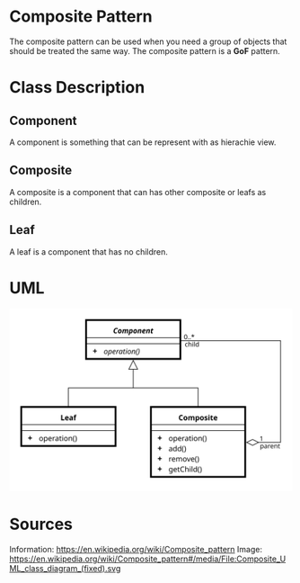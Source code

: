 # Composite Pattern

The composite pattern can be used when you need a group of objects that should be
treated the same way. The composite pattern is a **GoF** pattern.

# Class Description

## Component 

A component is something that can be represent with as hierachie view.

## Composite

A composite is a component that can has other composite or leafs as children.

## Leaf

A leaf is a component that has no children.

# UML

![UML](../../../resource/Composite_UML.png)

# Sources

Information: https://en.wikipedia.org/wiki/Composite_pattern 
Image: https://en.wikipedia.org/wiki/Composite_pattern#/media/File:Composite_UML_class_diagram_(fixed).svg